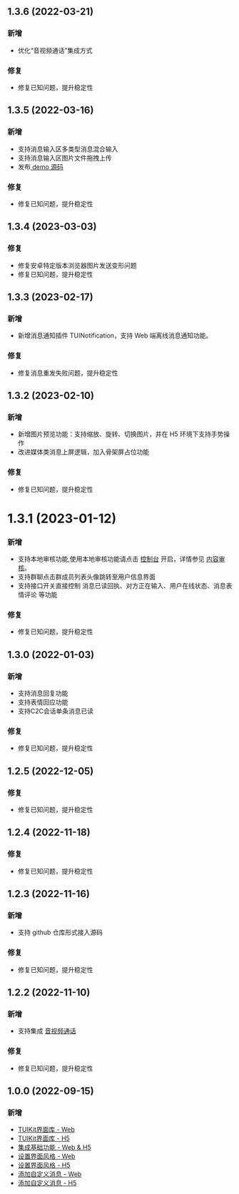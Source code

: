 ## 1.3.6 (2022-03-21)
### 新增
- 优化“音视频通话”集成方式
### 修复
- 修复已知问题，提升稳定性

## 1.3.5 (2022-03-16)
### 新增
- 支持消息输入区多类型消息混合输入
- 支持消息输入区图片文件拖拽上传
- 发布[ demo 源码](https://github.com/TencentCloud/chat-uikit-vue/)
### 修复
- 修复已知问题，提升稳定性

## 1.3.4 (2023-03-03)
### 修复
- 修复安卓特定版本浏览器图片发送变形问题
- 修复已知问题，提升稳定性

## 1.3.3 (2023-02-17)
### 新增
- 新增消息通知插件 TUINotification，支持 Web 端离线消息通知功能。
### 修复
- 修复消息重发失败问题，提升稳定性

## 1.3.2 (2023-02-10)
### 新增
- 新增图片预览功能：支持缩放、旋转、切换图片，并在 H5 环境下支持手势操作
- 改进媒体类消息上屏逻辑，加入骨架屏占位功能
### 修复
- 修复已知问题，提升稳定性

# 1.3.1 (2023-01-12)
### 新增
- 支持本地审核功能,使用本地审核功能请点击 [控制台](https://console.cloud.tencent.com/im/local-audit-setting) 开启，详情参见 [内容审核](https://cloud.tencent.com/document/product/269/79139)。
- 支持群聊点击群成员列表头像跳转至用户信息界面
- 支持接口开关直接控制 消息已读回执、对方正在输入、用户在线状态、消息表情评论 等功能
### 修复
- 修复已知问题，提升稳定性

## 1.3.0 (2022-01-03)
### 新增
- 支持消息回复功能
- 支持表情回应功能
- 支持C2C会话单条消息已读 
### 修复
- 修复已知问题，提升稳定性

## 1.2.5 (2022-12-05)
### 修复
- 修复已知问题，提升稳定性

## 1.2.4 (2022-11-18)
### 修复
- 修复已知问题，提升稳定性

## 1.2.3 (2022-11-16)
### 新增
- 支持 github 仓库形式接入源码
### 修复
- 修复已知问题，提升稳定性


## 1.2.2 (2022-11-10)

### 新增
- 支持集成 [音视频通话](https://cloud.tencent.com/document/product/269/79861)
### 修复
- 修复已知问题，提升稳定性

## 1.0.0 (2022-09-15)

### 新增
- [TUIKit界面库 - Web](https://cloud.tencent.com/document/product/269/79737)
- [TUIKit界面库 - H5](https://cloud.tencent.com/document/product/269/79738)
- [集成基础功能 - Web & H5](https://cloud.tencent.com/document/product/269/68493)
- [设置界面风格 - Web](https://cloud.tencent.com/document/product/269/79113)
- [设置界面风格 - H5](https://cloud.tencent.com/document/product/269/79836)
- [添加自定义消息 - Web](https://cloud.tencent.com/document/product/269/79115)
- [添加自定义消息 - H5](https://cloud.tencent.com/document/product/269/79837)